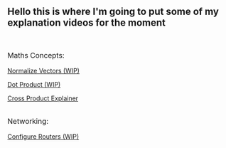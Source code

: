 ## Hello this is where I'm going to put some of my explanation  videos for the moment
<br>
<p style="font-size:16px"> Maths Concepts:</p>

[Normalize Vectors (WIP)](VideoPages\NormalizeVectors.html)

[Dot Product (WIP)](VideoPages\DotProduct.md)

[Cross Product Explainer](VideoPages\CrossProduct.html)<br><br>

<p style="font-size:16px"> Networking:</p>

[Configure Routers (WIP)](VideoPages\ConfigRouter)
